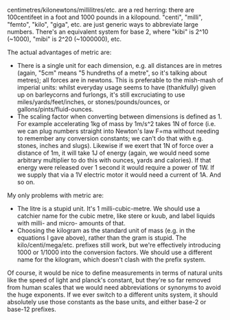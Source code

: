 centimetres/kilonewtons/millilitres/etc. are a red herring: there are
100centifeet in a foot and 1000 pounds in a kilopound. "centi", "milli",
"femto", "kilo", "giga", etc. are just generic ways to abbreviate large
numbers. There's an equivalent system for base 2, where "kibi" is 2^10 (~1000),
"mibi" is 2^20 (~1000000), etc.

The actual advantages of metric are:
 - There is a single unit for each dimension, e.g. all distances are in metres
   (again, "5cm" means "5 hundreths of a metre", so it's talking about metres);
   all forces are in newtons. This is preferable to the mish-mash of imperial
   units: whilst everyday usage seems to have (thankfully) given up on
   barleycorns and furlongs, it's still excruciating to use
   miles/yards/feet/inches, or stones/pounds/ounces, or
   gallons/pints/fluid-ounces.
 - The scaling factor when converting between dimensions is defined as 1. For
   example accelerating 1kg of mass by 1m/s^2 takes 1N of force (i.e. we can
   plug numbers straight into Newton's law F=ma without needing to remember any
   conversion constants; we can't do that with e.g. stones, inches and
   slugs). Likewise if we exert that 1N of force over a distance of 1m, it will
   take 1J of energy (again, we would need some arbitrary multiplier to do this
   with ounces, yards and calories). If that energy were released over 1 second
   it would require a power of 1W. If we supply that via a 1V electric motor it
   would need a current of 1A. And so on.


My only problems with metric are:
 - The litre is a stupid unit. It's 1 milli-cubic-metre. We should use a
   catchier name for the cubic metre, like stere or kuub, and label liquids with
   milli- and micro- amounts of that.
 - Choosing the kilogram as the standard unit of mass (e.g. in the equations I
   gave above), rather than the gram is stupid. The
   kilo/centi/mega/etc. prefixes still work, but we're effectively introducing
   1000 or 1/1000 into the conversion factors. We should use a different name
   for the kilogram, which doesn't clash with the prefix system.

Of course, it would be nice to define measurements in terms of natural units
like the speed of light and planck's constant, but they're so far removed from
human scales that we would need abbreviations or synonyms to avoid the huge
exponents. If we ever switch to a different units system, it should absolutely
use those constants as the base units, and either base-2 or base-12 prefixes.
